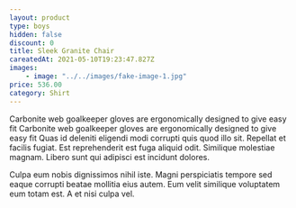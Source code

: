 ```yaml
---
layout: product
type: boys
hidden: false
discount: 0
title: Sleek Granite Chair
careatedAt: 2021-05-10T19:23:47.827Z
images:
    - image: "../../images/fake-image-1.jpg"
price: 536.00
category: Shirt
---
```

Carbonite web goalkeeper gloves are ergonomically designed to give easy fit
Carbonite web goalkeeper gloves are ergonomically designed to give easy fit
Quas id deleniti eligendi modi corrupti quis quod illo sit. Repellat et facilis fugiat. Est reprehenderit est fuga aliquid odit. Similique molestiae magnam. Libero sunt qui adipisci est incidunt dolores.
 Culpa eum nobis dignissimos nihil iste. Magni perspiciatis tempore sed eaque corrupti beatae mollitia eius autem. Eum velit similique voluptatem eum totam est. A et nisi culpa vel.
